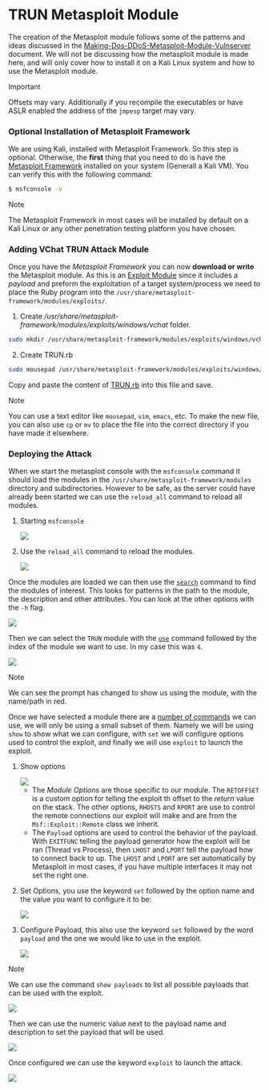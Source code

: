 # TRUN Metasploit Module
The creation of the Metasploit module follows some of the patterns and ideas discussed in the [Making-Dos-DDoS-Metasploit-Module-Vulnserver](https://github.com/DaintyJet/Making-Dos-DDoS-Metasploit-Module-Vulnserver/tree/main/MetasploitModules) document. We will not be discussing how the metasploit module is made here, and will only cover how to install it on a Kali Linux system and how to use the Metasploit module.

> [!IMPORTANT]
> Offsets may vary. Additionally if you recompile the executables or have ASLR enabled the address of the `jmpesp` target may vary.

### Optional Installation of Metasploit Framework
We are using Kali, installed with Metasploit Framework. So this step is optional. Otherwise, the **first** thing that you need to do is have the [Metasploit Framework](https://github.com/rapid7/metasploit-framework) installed on your system (Generall a Kali VM). You can verify this with the following command:

```sh
$ msfconsole -v
```

> [!NOTE]
> The Metasploit Framework in most cases will be installed by default on a Kali Linux or any other penetration testing platform you have chosen.

### Adding VChat TRUN Attack Module
Once you have the *Metasploit Framework* you can now **download or write** the Metasploit module. As this is an [Exploit Module](https://docs.metasploit.com/docs/modules.html#exploit-modules-2437) since it includes a *payload* and preform the exploitation of a target system/process we need to place the Ruby program into the `/usr/share/metasploit-framework/modules/exploits/`. 

1. Create */usr/share/metasploit-framework/modules/exploits/windows/vchat* folder.
```sh
sudo mkdir /usr/share/metasploit-framework/modules/exploits/windows/vchat
```

2. Create TRUN.rb
```sh
sudo mousepad /usr/share/metasploit-framework/modules/exploits/windows/vchat/TRUN.rb
```
Copy and paste the content of [TRUN.rb](TRUN.rb) into this file and save.

> [!NOTE]
> You can use a text editor like `mousepad`, `vim`, `emacs`, etc. To make the new file, you can also use `cp` or `mv` to place the file into the correct directory if you have made it elsewhere.

### Deploying the Attack
When we start the metasploit console with the `msfconsole` command it should load the modules in the `/usr/share/metasploit-framework/modules` directory and subdirectories. However to be safe, as the server could have already been started we can use the `reload_all` command to reload all modules.

1. Starting `msfconsole` 

    <img src="Images/MSFStart.png">

2. Use the `reload_all` command to reload the modules.

    <img src="Images/MSFReload.png">


Once the modules are loaded we can then use the [`search`](https://www.offsec.com/metasploit-unleashed/msfconsole-commands/#search) command to find the modules of interest. This looks for patterns in the path to the module, the description and other attributes. You can look at the other options with the `-h` flag. 

<img src="Images/MSFSearch.png">


Then we can select the `TRUN` module with the [`use`](https://www.offsec.com/metasploit-unleashed/msfconsole-commands/#use) command followed by the index of the module we want to use. In my case this was `4`.

<img src="Images/MSFUse.png">

> [!NOTE]
> We can see the prompt has changed to show us using the module, with the name/path in red.

Once we have selected a module there are a [number of commands](https://www.offsec.com/metasploit-unleashed/using-exploits/) we can use, we will only be using a small subset of them. Namely we will be using `show` to show what we can configure, with `set` we will configure options used to control the exploit, and finally we will use `exploit` to launch the exploit.

1. Show options

    <img src="Images/MSFOptions.png">

   * The *Module Options* are those specific to our module. The `RETOFFSET` is a custom option for telling the exploit th offset to the *return* value on the stack. The other options, `RHOSTS` and `RPORT` are use to control the remote connections our exploit will make and are from the ` Msf::Exploit::Remote` class we inherit.
   * The `Payload` options are used to control the behavior of the payload. With `EXITFUNC` telling the payload generator how the exploit will be ran (Thread vs Process), then `LHOST` and `LPORT` tell the payload how to connect back to up. The `LHOST` and `LPORT` are set automatically by Metasploit in most cases, if you have multiple interfaces it may not set the right one.

2. Set Options, you use the keyword `set` followed by the option name and the value you want to configure it to be:

    <img src="Images/MSFSet.png">

3. Configure Payload, this also use the keyword `set` followed by the word `payload` and the one we would like to use in the exploit.
 
    <img src="Images/MSFPayload.png">

> [!NOTE]
> We can use the command `show payloads` to list all possible payloads that can be used with the exploit.
>
> <img src="Images/MSFPayloadList.png">
>
> Then we can use the numeric value next to the payload name and description to set the payload that will be used.
>
> <img src="Images/MSFPayloadSetNum.png">


Once configured we can use the keyword `exploit` to launch the attack.

<img src="Images/MSFExploit.png">
